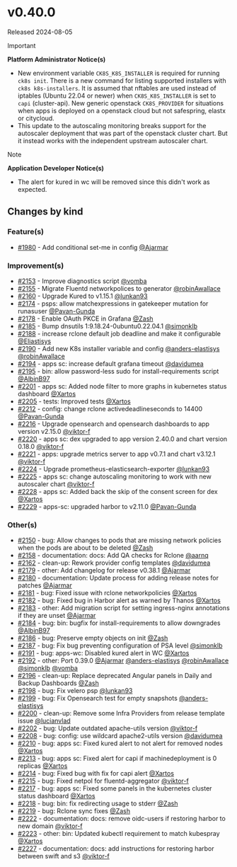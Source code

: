 # v0.40.0

Released 2024-08-05
<!-- -->
> [!IMPORTANT]
> **Platform Administrator Notice(s)**
>
> - New environment variable `CK8S_K8S_INSTALLER`  is required for running `ck8s init`. There is a new command for listing supported installers with `ck8s k8s-installers`. It is assumed that nftables are used instead of iptables (Ubuntu 22.04 or newer) when `CK8S_K8S_INSTALLER` is set to `capi` (cluster-api). New generic openstack `CK8S_PROVIDER` for situations when apps is deployed on a openstack cloud but not safespring, elastx or citycloud.
> - This update to the autoscaling monitoring breaks support for the autoscaler deployment that was part of the openstack cluster chart. But it instead works with the independent upstream autoscaler chart.
<!-- -->
> [!NOTE]
> **Application Developer Notice(s)**
>
> - The alert for kured in wc will be removed since this didn't work as expected.

## Changes by kind

### Feature(s)

- [#1980](https://github.com/elastisys/compliantkubernetes-apps/pull/1980) - Add conditional set-me in config [@Ajarmar](https://github.com/Ajarmar)

### Improvement(s)

- [#2153](https://github.com/elastisys/compliantkubernetes-apps/pull/2153) - Improve diagnostics script [@vomba](https://github.com/vomba)
- [#2155](https://github.com/elastisys/compliantkubernetes-apps/pull/2155) - Migrate Fluentd networkpolices to generator [@robinAwallace](https://github.com/robinAwallace)
- [#2160](https://github.com/elastisys/compliantkubernetes-apps/pull/2160) - Upgrade Kured to v1.15.1 [@lunkan93](https://github.com/lunkan93)
- [#2174](https://github.com/elastisys/compliantkubernetes-apps/pull/2174) - psps: allow matchexpressions in gatekeeper mutation for runasuser [@Pavan-Gunda](https://github.com/Pavan-Gunda)
- [#2178](https://github.com/elastisys/compliantkubernetes-apps/pull/2178) - Enable OAuth PKCE in Grafana [@Zash](https://github.com/Zash)
- [#2185](https://github.com/elastisys/compliantkubernetes-apps/pull/2185) - Bump dnsutils 1:9.18.24-0ubuntu0.22.04.1 [@simonklb](https://github.com/simonklb)
- [#2188](https://github.com/elastisys/compliantkubernetes-apps/pull/2188) - increase rclone default job deadline and make it configurable [@Eliastisys](https://github.com/Eliastisys)
- [#2190](https://github.com/elastisys/compliantkubernetes-apps/pull/2190) - Add new K8s installer variable and config [@anders-elastisys](https://github.com/anders-elastisys) [@robinAwallace](https://github.com/robinAwallace)
- [#2194](https://github.com/elastisys/compliantkubernetes-apps/pull/2194) - apps sc: increase default grafana timeout [@davidumea](https://github.com/davidumea)
- [#2195](https://github.com/elastisys/compliantkubernetes-apps/pull/2195) - bin: allow password-less sudo for install-requirements script [@AlbinB97](https://github.com/AlbinB97)
- [#2201](https://github.com/elastisys/compliantkubernetes-apps/pull/2201) - apps sc: Added node filter to more graphs in kubernetes status dashboard [@Xartos](https://github.com/Xartos)
- [#2205](https://github.com/elastisys/compliantkubernetes-apps/pull/2205) - tests: Improved tests [@Xartos](https://github.com/Xartos)
- [#2212](https://github.com/elastisys/compliantkubernetes-apps/pull/2212) - config: change rclone activedeadlineseconds to 14400 [@Pavan-Gunda](https://github.com/Pavan-Gunda)
- [#2216](https://github.com/elastisys/compliantkubernetes-apps/pull/2216) - Upgrade opensearch and opensearch dashboards to app version v2.15.0 [@viktor-f](https://github.com/viktor-f)
- [#2220](https://github.com/elastisys/compliantkubernetes-apps/pull/2220) - apps sc: dex upgraded to app version 2.40.0 and chart version 0.18.0 [@viktor-f](https://github.com/viktor-f)
- [#2221](https://github.com/elastisys/compliantkubernetes-apps/pull/2221) - apps: upgrade metrics server to app v0.7.1 and chart v3.12.1 [@viktor-f](https://github.com/viktor-f)
- [#2224](https://github.com/elastisys/compliantkubernetes-apps/pull/2224) - Upgrade prometheus-elasticsearch-exporter [@lunkan93](https://github.com/lunkan93)
- [#2225](https://github.com/elastisys/compliantkubernetes-apps/pull/2225) - apps sc: change autoscaling monitoring to work with new autoscaler chart [@viktor-f](https://github.com/viktor-f)
- [#2228](https://github.com/elastisys/compliantkubernetes-apps/pull/2228) - apps sc: Added back the skip of the consent screen for dex [@Xartos](https://github.com/Xartos)
- [#2229](https://github.com/elastisys/compliantkubernetes-apps/pull/2229) - apps-sc: upgraded harbor to v2.11.0 [@Pavan-Gunda](https://github.com/Pavan-Gunda)

### Other(s)

- [#2150](https://github.com/elastisys/compliantkubernetes-apps/pull/2150) - bug: Allow changes to pods that are missing network policies when the pods are about to be deleted [@Zash](https://github.com/Zash)
- [#2158](https://github.com/elastisys/compliantkubernetes-apps/pull/2158) - documentation: docs: Add QA checks for Rclone [@aarnq](https://github.com/aarnq)
- [#2162](https://github.com/elastisys/compliantkubernetes-apps/pull/2162) - clean-up: Rework provider config templates [@davidumea](https://github.com/davidumea)
- [#2179](https://github.com/elastisys/compliantkubernetes-apps/pull/2179) - other: Add changelog for release v0.38.1 [@Ajarmar](https://github.com/Ajarmar)
- [#2180](https://github.com/elastisys/compliantkubernetes-apps/pull/2180) - documentation: Update process for adding release notes for patches [@Ajarmar](https://github.com/Ajarmar)
- [#2181](https://github.com/elastisys/compliantkubernetes-apps/pull/2181) - bug: Fixed issue with rclone networkpolicies [@Xartos](https://github.com/Xartos)
- [#2182](https://github.com/elastisys/compliantkubernetes-apps/pull/2182) - bug: Fixed bug in Harbor alert as warned by Thanos [@Xartos](https://github.com/Xartos)
- [#2183](https://github.com/elastisys/compliantkubernetes-apps/pull/2183) - other: Add migration script for setting ingress-nginx annotations if they are unset [@Ajarmar](https://github.com/Ajarmar)
- [#2184](https://github.com/elastisys/compliantkubernetes-apps/pull/2184) - bug: bin: bugfix for install-requirements to allow downgrades [@AlbinB97](https://github.com/AlbinB97)
- [#2186](https://github.com/elastisys/compliantkubernetes-apps/pull/2186) - bug: Preserve empty objects on init [@Zash](https://github.com/Zash)
- [#2187](https://github.com/elastisys/compliantkubernetes-apps/pull/2187) - bug: Fix bug preventing configuration of PSA level [@simonklb](https://github.com/simonklb)
- [#2191](https://github.com/elastisys/compliantkubernetes-apps/pull/2191) - bug: apps-wc: Disabled kured alert in WC [@Xartos](https://github.com/Xartos)
- [#2192](https://github.com/elastisys/compliantkubernetes-apps/pull/2192) - other: Port 0.39.0 [@Ajarmar](https://github.com/Ajarmar) [@anders-elastisys](https://github.com/anders-elastisys) [@robinAwallace](https://github.com/robinAwallace) [@simonklb](https://github.com/simonklb) [@vomba](https://github.com/vomba)
- [#2196](https://github.com/elastisys/compliantkubernetes-apps/pull/2196) - clean-up: Replace deprecated Angular panels in Daily and Backup Dashboards [@Zash](https://github.com/Zash)
- [#2198](https://github.com/elastisys/compliantkubernetes-apps/pull/2198) - bug: Fix velero psp [@lunkan93](https://github.com/lunkan93)
- [#2199](https://github.com/elastisys/compliantkubernetes-apps/pull/2199) - bug: Fix Opensearch test for empty snapshots [@anders-elastisys](https://github.com/anders-elastisys)
- [#2200](https://github.com/elastisys/compliantkubernetes-apps/pull/2200) - clean-up: Remove some Infra Providers from release template issue [@lucianvlad](https://github.com/lucianvlad)
- [#2202](https://github.com/elastisys/compliantkubernetes-apps/pull/2202) - bug: Update outdated apache-utils version [@viktor-f](https://github.com/viktor-f)
- [#2208](https://github.com/elastisys/compliantkubernetes-apps/pull/2208) - bug: config: use wildcard apache2-utils version [@davidumea](https://github.com/davidumea)
- [#2210](https://github.com/elastisys/compliantkubernetes-apps/pull/2210) - bug: apps sc: Fixed kured alert to not alert for removed nodes [@Xartos](https://github.com/Xartos)
- [#2213](https://github.com/elastisys/compliantkubernetes-apps/pull/2213) - bug: apps sc: Fixed alert for capi if machinedeployment is 0 replicas [@Xartos](https://github.com/Xartos)
- [#2214](https://github.com/elastisys/compliantkubernetes-apps/pull/2214) - bug: Fixed bug with fix for capi alert [@Xartos](https://github.com/Xartos)
- [#2215](https://github.com/elastisys/compliantkubernetes-apps/pull/2215) - bug: Fixed netpol for fluentd-aggregator [@viktor-f](https://github.com/viktor-f)
- [#2217](https://github.com/elastisys/compliantkubernetes-apps/pull/2217) - bug: apps sc: Fixed some panels in the kubernetes cluster status dashboard [@Xartos](https://github.com/Xartos)
- [#2218](https://github.com/elastisys/compliantkubernetes-apps/pull/2218) - bug: bin: fix redirecting usage to stderr [@Zash](https://github.com/Zash)
- [#2219](https://github.com/elastisys/compliantkubernetes-apps/pull/2219) - bug: Rclone sync fixes [@Zash](https://github.com/Zash)
- [#2222](https://github.com/elastisys/compliantkubernetes-apps/pull/2222) - documentation: docs: remove oidc-users if restoring harbor to new domain [@viktor-f](https://github.com/viktor-f)
- [#2223](https://github.com/elastisys/compliantkubernetes-apps/pull/2223) - other: bin: Updated kubectl requirement to match kubespray [@Xartos](https://github.com/Xartos)
- [#2227](https://github.com/elastisys/compliantkubernetes-apps/pull/2227) - documentation: docs: add instructions for restoring harbor between swift and s3 [@viktor-f](https://github.com/viktor-f)
